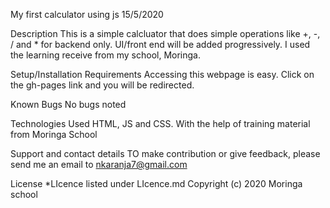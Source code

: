 My first calculator using js 15/5/2020

Description
This is a simple calcluator that does simple operations like +, -, / and * for backend only. UI/front end will be added progressively. I used the learning receive from my school, Moringa.

Setup/Installation Requirements
Accessing this webpage is easy. Click on the gh-pages link and you will be redirected.

Known Bugs
No bugs noted

Technologies Used
HTML, JS and CSS. With the help of training material from Moringa School

Support and contact details
TO make contribution or give feedback, please send me an email to nkaranja7@gmail.com

License
*LIcence listed under LIcence.md Copyright (c) 2020 Moringa school